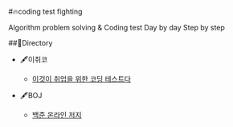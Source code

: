 #🔥coding test fighting

Algorithm problem solving &amp; Coding test
Day by day
Step by step

##📂Directory

-   🖋이취코

    -   [이것이 취업을 위한 코딩 테스트다](https://github.com/zzangw00/problem-solving/tree/main/%EC%9D%B4%EC%B7%A8%EC%BD%94)

-   🖋BOJ

    -   [백준 온라인 저지](https://github.com/zzangw00/problem-solving/tree/main/BOJ)
